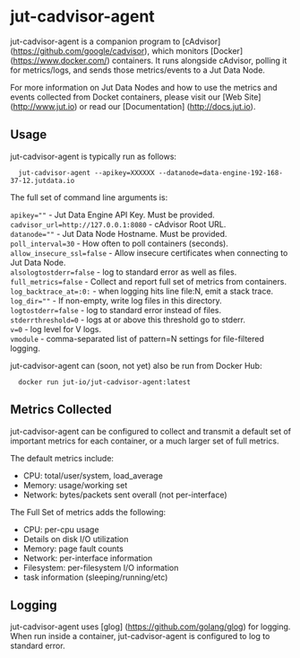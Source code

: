 jut-cadvisor-agent
==================

jut-cadvisor-agent is a companion program to [cAdvisor] (https://github.com/google/cadvisor), which monitors [Docker] (https://www.docker.com/) containers. It runs alongside cAdvisor, polling it for metrics/logs, and sends those metrics/events to a Jut Data Node.

For more information on Jut Data Nodes and how to use the metrics and events collected from Docket containers, please visit our [Web Site] (http://www.jut.io) or read our [Documentation] (http://docs.jut.io).

Usage
-----
jut-cadvisor-agent is typically run as follows:

      jut-cadvisor-agent --apikey=XXXXXX --datanode=data-engine-192-168-37-12.jutdata.io

The full set of command line arguments is:

`apikey=""` - Jut Data Engine API Key. Must be provided.<br>
`cadvisor_url=http://127.0.0.1:8080` - cAdvisor Root URL.<br>
`datanode=""` - Jut Data Node Hostname. Must be provided.<br>
`poll_interval=30` - How often to poll containers (seconds).<br>
`allow_insecure_ssl=false` - Allow insecure certificates when connecting to Jut Data Node.<br>
`alsologtostderr=false` - log to standard error as well as files.<br>
`full_metrics=false` - Collect and report full set of metrics from containers.<br>
`log_backtrace_at=:0:` - when logging hits line file:N, emit a stack trace.<br>
`log_dir=""` - If non-empty, write log files in this directory.<br>
`logtostderr=false` - log to standard error instead of files.<br>
`stderrthreshold=0` - logs at or above this threshold go to stderr.<br>
`v=0` - log level for V logs.<br>
`vmodule` - comma-separated list of pattern=N settings for file-filtered logging.<br>

jut-cadvisor-agent can (soon, not yet) also be run from Docker Hub:

      docker run jut-io/jut-cadvisor-agent:latest

Metrics Collected
-----------------
jut-cadvisor-agent can be configured to collect and transmit a default set of important metrics for each container, or a much larger set of full metrics.

The default metrics include:

* CPU: total/user/system, load_average
* Memory: usage/working set
* Network: bytes/packets sent overall (not per-interface)

The Full Set of metrics adds the following:

* CPU: per-cpu usage
* Details on disk I/O utilization
* Memory: page fault counts
* Network: per-interface information
* Filesystem: per-filesystem I/O information
* task information (sleeping/running/etc)

Logging
-------
jut-cadvisor-agent uses [glog] (https://github.com/golang/glog) for logging. When run inside a container, jut-cadvisor-agent is configured to log to standard error.











